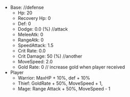 - Base:
    //defense
    + Hp: 20
    + Recovery Hp: 0
    + Def: 0
    + Dodge: 0.0 (%)
    //attack
    + MeleeAtk: 0
    + RangeAtk: 0
    + SpeedAttack: 1.5
    + Crit Rate: 0.0
    + Crit Damage: 50 (%)
    //another
    + MoveSpeed: 2.0
    + Gold Rate: 0 // increase gold when player received
- Player
    + Warrior: MaxHP + 10%, def + 10%
    + Thief: GoldRate + 50%, MoveSpeed + 1, 
    + Mage: Range Attack + 50%, MoveSpeed - 1